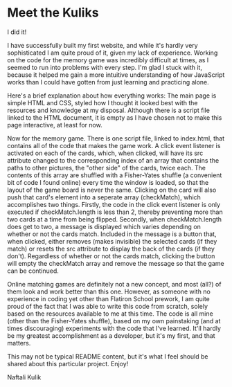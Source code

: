 # Meet the Kuliks

I did it!

I have successfully built my first website, and while it's hardly very sophisticated I am quite proud of it, given my lack of experience. Working on the code for the memory game was incredibly difficult at times, as I seemed to run into problems with every step. I'm glad I stuck with it, because it helped me gain a more intuitive understanding of how JavaScript works than I could have gotten from just learning and practicing alone.

Here's a brief explanation about how everything works:
The main page is simple HTML and CSS, styled how I thought it looked best with the resources and knowledge at my disposal. Although there is a script file linked to the HTML document, it is empty as I have chosen not to make this page interactive, at least for now.

Now for the memory game. There is one script file, linked to index.html, that contains all of the code that makes the game work. A click event listener is activated on each of the cards, which, when clicked, will have its src attribute changed to the corresponding index of an array that contains the paths to other pictures, the "other side" of the cards, twice each. The contents of this array are shuffled with a Fisher-Yates shuffle (a convenient bit of code I found online) every time the window is loaded, so that the layout of the game board is never the same. Clicking on the card will also push that card's element into a seperate array (checkMatch), which accomplishes two things. Firstly, the code in the click event listener is only executed if checkMatch.length is less than 2, thereby preventing more than two cards at a time from being flipped. Secondly, when checkMatch.length does get to two, a message is displayed which varies depending on whether or not the cards match. Included in the message is a button that, when clicked, either removes (makes invisible) the selected cards (if they match) or resets the src attribute to display the back of the cards (if they don't). Regardless of whether or not the cards match, clicking the button will empty the checkMatch array and remove the message so that the game can be continued.

Online matching games are definitely not a new concept, and most (all?) of them look and work better than this one. However, as someone with no experience in coding yet other than Flatiron School prework, I am quite proud of the fact that I was able to write this code from scratch, solely based on the resources available to me at this time. The code is all mine (other than the Fisher-Yates shuffle), based on my own painstaking (and at times discouraging) experiments with the code that I've learned. It'll hardly be my greatest accomplishment as a developer, but it's my first, and that matters.

This may not be typical README content, but it's what I feel should be shared about this particular project. Enjoy!

Naftali Kulik